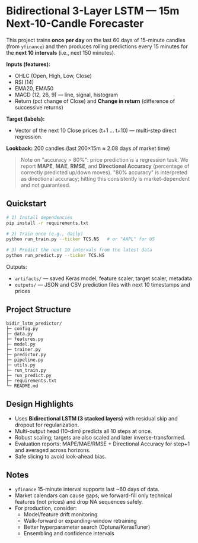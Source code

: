 # Bidirectional 3-Layer LSTM — 15m Next-10-Candle Forecaster

This project trains **once per day** on the last 60 days of 15-minute candles (from `yfinance`) and then produces rolling predictions every 15 minutes for the **next 10 intervals** (i.e., next 150 minutes).

**Inputs (features):**
- OHLC (Open, High, Low, Close)
- RSI (14)
- EMA20, EMA50
- MACD (12, 26, 9) — line, signal, histogram
- Return (pct change of Close) and **Change in return** (difference of successive returns)

**Target (labels):**
- Vector of the next 10 Close prices (t+1 ... t+10) — multi-step direct regression.

**Lookback:** 200 candles (last 200×15m ≈ 2.08 days of market time)

> Note on "accuracy > 80%": price prediction is a regression task. We report **MAPE**, **MAE**, **RMSE**, and **Directional Accuracy** (percentage of correctly predicted up/down moves). "80% accuracy" is interpreted as directional accuracy; hitting this consistently is market-dependent and not guaranteed.

## Quickstart

```bash
# 1) Install dependencies
pip install -r requirements.txt

# 2) Train once (e.g., daily)
python run_train.py --ticker TCS.NS   # or "AAPL" for US

# 3) Predict the next 10 intervals from the latest data
python run_predict.py --ticker TCS.NS
```

Outputs:
- `artifacts/` — saved Keras model, feature scaler, target scaler, metadata
- `outputs/` — JSON and CSV prediction files with next 10 timestamps and prices

## Project Structure
```
bidir_lstm_predictor/
├─ config.py
├─ data.py
├─ features.py
├─ model.py
├─ trainer.py
├─ predictor.py
├─ pipeline.py
├─ utils.py
├─ run_train.py
├─ run_predict.py
├─ requirements.txt
└─ README.md
```

## Design Highlights
- Uses **Bidirectional LSTM (3 stacked layers)** with residual skip and dropout for regularization.
- Multi-output head (10-dim) predicts all 10 steps at once.
- Robust scaling; targets are also scaled and later inverse-transformed.
- Evaluation reports: MAPE/MAE/RMSE + Directional Accuracy for step+1 and averaged across horizons.
- Safe slicing to avoid look-ahead bias.

## Notes
- `yfinance` 15-minute interval supports last ~60 days of data.
- Market calendars can cause gaps; we forward-fill only technical features (not prices) and drop NA sequences safely.
- For production, consider:
  - Model/feature drift monitoring
  - Walk-forward or expanding-window retraining
  - Better hyperparameter search (Optuna/KerasTuner)
  - Ensembling and confidence intervals
```